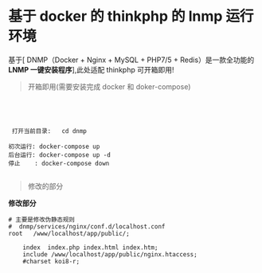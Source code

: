 # 基于 docker 的 thinkphp 的 lnmp 运行环境

基于[ DNMP（Docker + Nginx + MySQL + PHP7/5 + Redis）是一款全功能的**LNMP 一键安装程序**],此处适配 thinkphp 可开箱即用!

> 开箱即用(需要安装完成 docker 和 doker-compose)

```




 打开当前目录:   cd dnmp

初次运行: docker-compose up
后台运行: docker-compose up -d
停止    : docker-compose down


```

> 修改的部分

**修改部分**

```
# 主要是修改伪静态规则
#  dnmp/services/nginx/conf.d/localhost.conf
root   /www/localhost/app/public/;

    index  index.php index.html index.htm;
    include /www/localhost/app/public/nginx.htaccess;
    #charset koi8-r;


```
